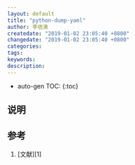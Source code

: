 ```yaml
---
layout: default
title: "python-dump-yaml"
author: 李佶澳
createdate: "2019-01-02 23:05:40 +0800"
changedate: "2019-01-02 23:05:40 +0800"
categories:
tags:
keywords:
description:
---
```


* auto-gen TOC:
{:toc}

## 说明

## 参考

1. [文献][1]

